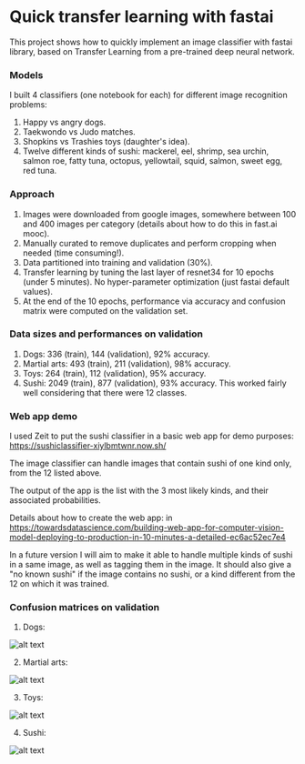 # Quick transfer learning with fastai

This project shows how to quickly implement an image classifier with fastai library, based on Transfer Learning from a pre-trained deep neural network. 

### Models

I built 4 classifiers (one notebook for each) for different image recognition problems:
1. Happy vs angry dogs.
2. Taekwondo vs Judo matches.
3. Shopkins vs Trashies toys (daughter's idea).
4. Twelve different kinds of sushi: mackerel, eel, shrimp, sea urchin, salmon roe, fatty tuna, octopus, yellowtail, squid,
salmon, sweet egg, red tuna.

### Approach

1. Images were downloaded from google images, somewhere between 100 and 400 images per category (details about how to do this in fast.ai mooc).
2. Manually curated to remove duplicates and perform cropping when needed (time consuming!).
3. Data partitioned into training and validation (30%).
4. Transfer learning by tuning the last layer of resnet34 for 10 epochs (under 5 minutes). No hyper-parameter optimization (just fastai default values). 
5. At the end of the 10 epochs, performance via accuracy and confusion matrix were computed on the validation set.

### Data sizes and performances on validation

1. Dogs: 336 (train), 144 (validation), 92% accuracy. 
2. Martial arts: 493 (train), 211 (validation), 98% accuracy.
3. Toys: 264 (train), 112 (validation), 95% accuracy.
4. Sushi: 2049 (train), 877 (validation), 93% accuracy. This worked fairly well considering that there were 12 classes.

### Web app demo

I used Zeit to put the sushi classifier in a basic web app for demo purposes: https://sushiclassifier-xiylbmtwnr.now.sh/

The image classifier can handle images that contain sushi of one kind only, from the 12 listed above. 

The output of the app is the list with the 3 most likely kinds, and their associated probabilities.

Details about how to create the web app: in https://towardsdatascience.com/building-web-app-for-computer-vision-model-deploying-to-production-in-10-minutes-a-detailed-ec6ac52ec7e4 

In a future version I will aim to make it able to handle multiple kinds of sushi in a same image, as well as tagging them in the image. It should also give a "no known sushi" if the image contains no sushi, or a kind different from the 12 on which it was trained. 

### Confusion matrices on validation

1. Dogs: 

![alt text](https://github.com/martin-merener/deep_learning/blob/master/quick_transfer_learning/dogs_CM.JPG)

2. Martial arts: 

![alt text](https://github.com/martin-merener/deep_learning/blob/master/quick_transfer_learning/martial_CM.JPG)

3. Toys: 

![alt text](https://github.com/martin-merener/deep_learning/blob/master/quick_transfer_learning/toys_CM.JPG)

4. Sushi: 

![alt text](https://github.com/martin-merener/deep_learning/blob/master/quick_transfer_learning/sushi_CM.JPG)
